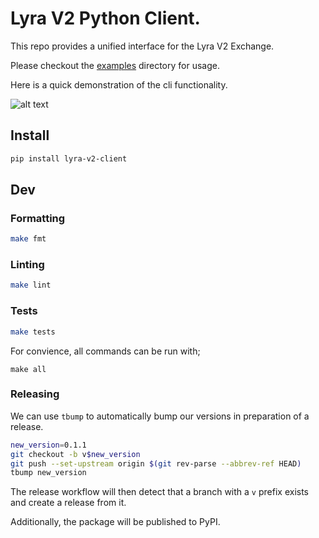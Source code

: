 # Lyra V2 Python Client.

This repo provides a unified interface for the Lyra V2 Exchange.

Please checkout the [examples](./examples) directory for usage.

Here is a quick demonstration of the cli functionality.

![alt text](lyra_demo.gif "Demo of cli tools.")

## Install

```bash
pip install lyra-v2-client
```

## Dev

### Formatting

```bash
make fmt
```

### Linting

```bash
make lint
```

### Tests

```bash
make tests
```

For convience, all commands can be run with;

```
make all
```

### Releasing

We can use `tbump` to automatically bump our versions in preparation of a release.

```bash 
new_version=0.1.1
git checkout -b v$new_version
git push --set-upstream origin $(git rev-parse --abbrev-ref HEAD)
tbump new_version
```

The release workflow will then detect that a branch with a `v` prefix exists and create a release from it.

Additionally, the package will be published to PyPI.


[def]: ./lyra_demo.gif